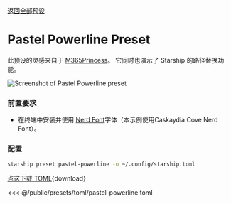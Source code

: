[返回全部预设](./#pastel-powerline)

# Pastel Powerline Preset

此预设的灵感来自于 [M365Princess](https://github.com/JanDeDobbeleer/oh-my-posh/blob/main/themes/M365Princess.omp.json)。 它同时也演示了 Starship 的路径替换功能。

![Screenshot of Pastel Powerline preset](/presets/img/pastel-powerline.png)

### 前置要求

- 在终端中安装并使用 [Nerd Font](https://www.nerdfonts.com/)字体（本示例使用Caskaydia Cove Nerd Font）。

### 配置

```sh
starship preset pastel-powerline -o ~/.config/starship.toml
```

[点这下载 TOML](/presets/toml/pastel-powerline.toml){download}

<<< @/public/presets/toml/pastel-powerline.toml
